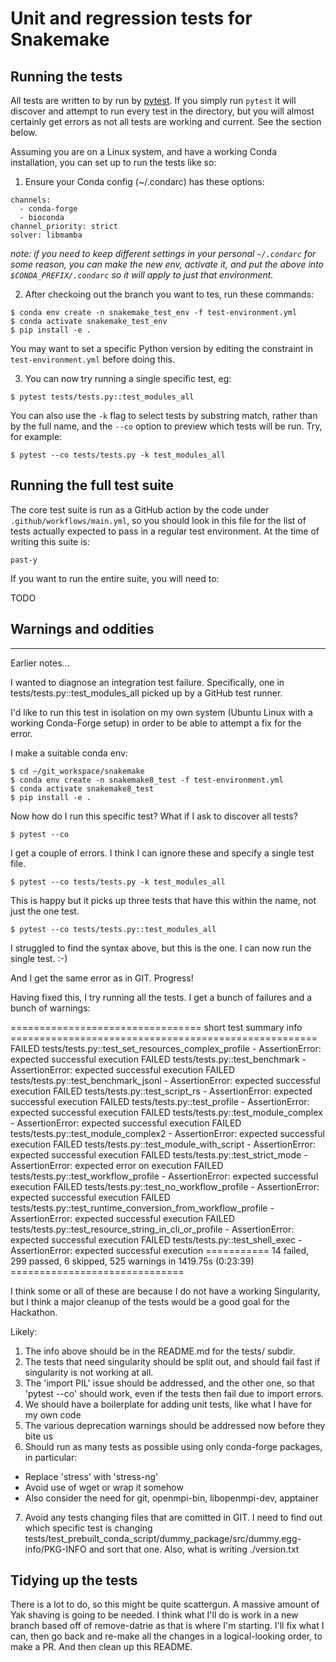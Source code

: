 # Unit and regression tests for Snakemake

## Running the tests

All tests are written to by run by [pytest](https://docs.pytest.org/en/stable/). If you simply
run `pytest` it will discover and attempt to run every test in the directory, but you will almost
certainly get errors as not all tests are working and current. See the section below.

Assuming you are on a Linux system, and have a working Conda installation, you can set up to
run the tests like so:

1. Ensure your Conda config (~/.condarc) has these options:

```
channels:
  - conda-forge
  - bioconda
channel_priority: strict
solver: libmamba
```

*note: if you need to keep different settings in your personal `~/.condarc` for some reason,
you can make the new env, activate it, and put the above into `$CONDA_PREFIX/.condarc`
so it will apply to just that environment.*

2. After checkoing out the branch you want to tes, run these commands:

```
$ conda env create -n snakemake_test_env -f test-environment.yml
$ conda activate snakemake_test_env
$ pip install -e .
```

You may want to set a specific Python version by editing the constraint in `test-environment.yml`
before doing this.

3. You can now try running a single specific test, eg:

```
$ pytest tests/tests.py::test_modules_all
```

You can also use the `-k` flag to select tests by substring match, rather than by the full name,
and the `--co` option to preview which tests will be run. Try, for example:

```
$ pytest --co tests/tests.py -k test_modules_all
```

## Running the full test suite

The core test suite is run as a GitHub action by the code under `.github/workflows/main.yml`, so
you should look in this file for the list of tests actually expected to pass in a regular test
environment. At the time of writing this suite is:

```
past-y
```

If you want to run the entire suite, you will need to:

TODO

## Warnings and oddities

-----

Earlier notes...

I wanted to diagnose an integration test failure. Specifically, one in
tests/tests.py::test_modules_all picked up by a GitHub test runner.

I'd like to run this test in isolation on my own system (Ubuntu Linux with a working Conda-Forge
setup) in order to be able to attempt a fix for the error.

I make a suitable conda env:

```
$ cd ~/git_workspace/snakemake
$ conda env create -n snakemake8_test -f test-environment.yml
$ conda activate snakemake8_test
$ pip install -e .
```

Now how do I run this specific test? What if I ask to discover all tests?

```
$ pytest --co
```

I get a couple of errors. I think I can ignore these and specify a single test file.

```
$ pytest --co tests/tests.py -k test_modules_all
```

This is happy but it picks up three tests that have this within the name, not just the one test.

```
$ pytest --co tests/tests.py::test_modules_all
```

I struggled to find the syntax above, but this is the one. I can now run the single test. :-)

And I get the same error as in GIT. Progress!

Having fixed this, I try running all the tests. I get a bunch of failures and a bunch of warnings:

================================= short test summary info =====================================================
FAILED tests/tests.py::test_set_resources_complex_profile - AssertionError: expected successful execution
FAILED tests/tests.py::test_benchmark - AssertionError: expected successful execution
FAILED tests/tests.py::test_benchmark_jsonl - AssertionError: expected successful execution
FAILED tests/tests.py::test_script_rs - AssertionError: expected successful execution
FAILED tests/tests.py::test_profile - AssertionError: expected successful execution
FAILED tests/tests.py::test_module_complex - AssertionError: expected successful execution
FAILED tests/tests.py::test_module_complex2 - AssertionError: expected successful execution
FAILED tests/tests.py::test_module_with_script - AssertionError: expected successful execution
FAILED tests/tests.py::test_strict_mode - AssertionError: expected error on execution
FAILED tests/tests.py::test_workflow_profile - AssertionError: expected successful execution
FAILED tests/tests.py::test_no_workflow_profile - AssertionError: expected successful execution
FAILED tests/tests.py::test_runtime_conversion_from_workflow_profile - AssertionError: expected successful execution
FAILED tests/tests.py::test_resource_string_in_cli_or_profile - AssertionError: expected successful execution
FAILED tests/tests.py::test_shell_exec - AssertionError: expected successful execution
=========== 14 failed, 299 passed, 6 skipped, 525 warnings in 1419.75s (0:23:39) ==============================

I think some or all of these are because I do not have a working Singularity, but I think a major
cleanup of the tests would be a good goal for the Hackathon.

Likely:

1) The info above should be in the README.md for the tests/ subdir.
2) The tests that need singularity should be split out, and should fail fast if singularity
   is not working at all.
3) The 'import PIL' issue should be addressed, and the other one, so that
   'pytest --co' should work, even if the tests then fail due to import errors.
4) We should have a boilerplate for adding unit tests, like what I have for my own code
5) The various deprecation warnings should be addressed now before they bite us
6) Should run as many tests as possible using only conda-forge packages, in particular:
  - Replace 'stress' with 'stress-ng'
  - Avoid use of wget or wrap it somehow
  - Also consider the need for git, openmpi-bin, libopenmpi-dev, apptainer
7) Avoid any tests changing files that are comitted in GIT. I need to find out which specific
   test is changing tests/test_prebuilt_conda_script/dummy_package/src/dummy.egg-info/PKG-INFO
   and sort that one. Also, what is writing ./version.txt


## Tidying up the tests

There is a lot to do, so this might be quite scattergun. A massive amount of Yak shaving is
going to be needed. I think what I'll do is work in a new branch based off of remove-datrie as
that is where I'm starting. I'll fix what I can, then go back and re-make all the changes in a
logical-looking order, to make a PR. And then clean up this README.
